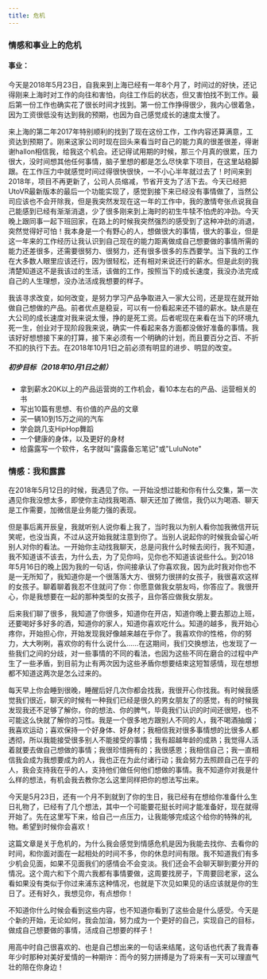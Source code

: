 ```yaml
---
title: 危机
---
```


### 情感和事业上的危机

#### 事业：

今天是2018年5月23日，自我来到上海已经有一年8个月了，时间过的好快，还记得刚来上海时对工作的向往和害怕，向往工作后的状态，但又害怕找不到工作。最后第一份工作也确实花了很长时间才找到。第一份工作挣得很少，我内心很着急，因为工资很低没有达到我的预期，也因为自己感觉成长的速度太慢了。

来上海的第二年2017年特别顺利的找到了现在这份工作，工作内容还算满意，工资达到预期了。刚来这家公司时现在回头来看当时自己的能力真的很差很差，得谢谢hallon相信我，给我这个机会。还记得试用期的时候，那三个月真的很累，压力很大，没时间想其他任何事情，脑子里想的都是怎么尽快拿下项目，在这里站稳脚跟。在工作压力中就感觉时间过得很快很快，一不小心半年就过去了！时间来到2018年，项目不再更新了，公司人员缩减，节省开支为了活下去。今天已经把UtoVR最新版本的最后一个功能实现了，感觉到接下来已经没有事情做了，当然公司应该也不会开除我，但是我突然发现在这一年的工作中，我的激情夸张点说我自己能感到已经有渐渐消退，少了很多刚来到上海时的初生牛犊不怕虎的冲劲。今天晚上跟同事一起下班回家，在路上的时候我突然强烈的感受到了这种冲劲的消退，突然觉得好可怕！我本身是一个有野心的人，想做很大的事情，很大的事业，但是这一年来的工作经历让我认识到自己现在的能力距离做成自己想要做的事情所需的能力还差很多，还需要很努力、很努力，还有很多很多的东西要学。当下我的工作在大多数人眼里应该还行，因为很轻松，还有相对来说还行的薪水。但是此刻的我清楚知道这不是我该过的生活，该做的工作，按照当下的成长速度，我没办法完成自己的人生理想，没办法活成我想要的样子。

我该寻求改变，如何改变，是努力学习产品争取进入一家大公司，还是现在就开始做自己想做的产品。前者优点是稳妥，可以有一份看起来还不错的薪水。缺点是在大公司的成长速度对我来说太慢，挣的是死工资。后者呢现在来看在当下的环境九死一生，创业对于现阶段我来说，确实一件看起来各方面都没做好准备的事情。我该好好想想接下来的打算，接下来必须有一个明确的计划，而且要百分之百、不折不扣的执行下去。在2018年10月1日之前必须有明显的进步、明显的改变。

##### 初步目标（2018年10月1日之前）
* 拿到薪水20K以上的产品运营岗的工作机会，看10本左右的产品、运营相关的书
* 写出10篇有思想、有价值的产品的文章
* 买一辆10到15万之间的汽车
* 学会跳几支HipHop舞蹈
* 一个健康的身体，以及更好的身材
* 给露露写一个软件，名字就叫"露露备忘笔记"或"LuluNote"

### 情感：我和露露

在2018年5月12日的时候，我遇见了你。一开始没想过能和你有什么交集，第一次遇见你我没想太多，即使你主动找我喝酒、聊天还加了微信，我仍以为喝酒、聊天是工作需要，加微信是业务能力强的表现。

但是事后离开辰皇，我就听别人说你看上我了，当时我以为别人看你加我微信开玩笑呢，也没当真，不过从这开始我就注意到你了。当别人说起你的时候我会留心听别人对你的看法。一开始你主动找我聊天，总是问我什么时候去闵行，我不知道，我不知道该不该去，为什么去，为了见你吗，见你也不知道该说些什么。到2018年5月16日的晚上因为我的一句话，你间接承认了你喜欢我，因为此时我对你也不是一无所知了，我知道你是一个很落落大方、很努力很拼的女孩子，我很喜欢这样的女孩子。聊着聊着我忍不住就问了你：你愿意做我女朋友吗，你答应了。我很开心，你是我想要在一起的那种类型的女孩子，且你答应做我女朋友。

后来我们聊了很多，我知道了你很多，知道你在开店，知道你晚上要去那边上班，还要喝好多好多的酒，知道你的家人，知道你喜欢吃什么。知道的越多，我开始心疼你，开始担心你，开始发现我好像越来越在乎你了。我喜欢你的性格，你的努力，大大咧咧，喜欢你的有什么说什么……在这期间，我们交换想法，也发现了一些我们之间的分歧，对一些事情的不同的看法，也因为这些不同在磨合的过程中产生了一些矛盾，到目前为止有两次因为这些矛盾你想要结束这短暂感情，现在想想都不知道这两次是怎么过来的。

每天早上你会睡到很晚，睡醒后好几次你都会找我，我很开心你找我。有时候我感觉我们很近，聊天的时候有一种我们已经是很久的男女朋友了的感觉，有的时候我发现我还不足够了解你，你的想法、你的脾气，毕竟我们认识的时间还很短，也不可能这么快就了解你的习性。我是一个很多地方跟别人不同的人，我不喝酒抽烟；我喜欢运动；喜欢保持一个好身体、好身材；我相信我对很多事情想的比很多人都透彻，所以我能接受很多别人不能接受的事情；我有超越年龄的成熟；我觉得人活着就要去做自己想做的事情；我很珍惜拥有的；我很感恩；我相信自己；我一直相信我会成为我想要成为的人，我也正在为此付诸行动；我会努力去照顾自己在乎的人，我会支持我在乎的人，支持他们做任何他们想做的事情。我不知道你对我是什么样的想法，有机会我去教你怎么这里同样把你的想法写出来。

今天是5月23日，还有一个月不到就到了你的生日，我已经有在想给你准备什么生日礼物了，已经有了几个想法，其中一个可能要花挺长时间才能准备好，现在就得开始了。先在这里写下来，给自己一点压力，让我能够完成这个给你的特殊的礼物。希望到时候你会喜欢！

这篇文章是关于危机的，为什么我会感觉到情感危机是因为我能去找你、去看你的时间，和你面对面在一起相处的时间不多，你的休息时间有限。我不知道我们有多少机会见面，如果不见面我们的感情会不会变淡。我们还会不会聊天聊到要分开的情况。这个周六和下个周六我都有事情要做，这周要找房子，下周要回老家，这么看如果没有类似于你过来浦东这种情况，也就是下次见如果见的话应该就是你的生日了。还有好久，我想见你，有点想你！

不知道你什么时候会看到这些内容，也不知道你看到了这些会是什么感受。今天是个新的开始，无论如何，我会加油，努力成为一个更好的自己，实现自己的目标，做成自己想要做的事情，活成自己想要的样子！

用高中时自己很喜欢的、也是自己想出来的一句话来结尾，这句话也代表了我青春年少时那种对美好爱情的一种期许：而今的努力拼搏是为了将来有一天可以理直气壮的陪在你身边！
